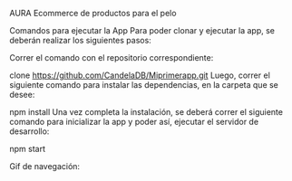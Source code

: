 AURA
Ecommerce de productos para el pelo

Comandos para ejecutar la App
Para poder clonar y ejecutar la app, se deberán realizar los siguientes pasos:

Correr el comando con el repositorio correspondiente:

clone https://github.com/CandelaDB/Miprimerapp.git
Luego, correr el siguiente comando para instalar las dependencias, en la carpeta que se desee:

npm install
Una vez completa la instalación, se deberá correr el siguiente comando para inicializar la app y poder así, ejecutar el servidor de desarrollo:

npm start

Gif de navegación:
